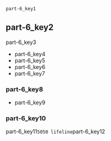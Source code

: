 ```ngMeta
part-6_key1
```
## part-6_key2
part-6_key3

- part-6_key4
- part-6_key5
- part-6_key6
- part-6_key7
### part-6_key8
- part-6_key9
### part-6_key10
part-6_key11`5050 lifeline`part-6_key12